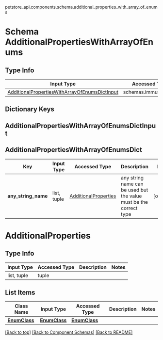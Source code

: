 petstore_api.components.schema.additional_properties_with_array_of_enums
# Schema AdditionalPropertiesWithArrayOfEnums

## Type Info
Input Type | Accessed Type | Description | Notes
------------ | ------------- | ------------- | -------------
[AdditionalPropertiesWithArrayOfEnumsDictInput](#additionalpropertieswitharrayofenumsdictinput) | schemas.immutabledict |  |

## Dictionary Keys
## AdditionalPropertiesWithArrayOfEnumsDictInput
## AdditionalPropertiesWithArrayOfEnumsDict

Key | Input Type | Accessed Type | Description | Notes
------------ | ------------- | ------------- | ------------- | -------------
**any_string_name** | list, tuple | [AdditionalProperties](#additionalproperties) | any string name can be used but the value must be the correct type | [optional]

# AdditionalProperties

## Type Info
Input Type | Accessed Type | Description | Notes
------------ | ------------- | ------------- | -------------
list, tuple | tuple |  |

## List Items
Class Name | Input Type | Accessed Type | Description | Notes
------------- | ------------- | ------------- | ------------- | -------------
[**EnumClass**](enum_class.md) | [**EnumClass**](enum_class.md) | [**EnumClass**](enum_class.md) |  |

[[Back to top]](#top) [[Back to Component Schemas]](../../../README.md#Component-Schemas) [[Back to README]](../../../README.md)
